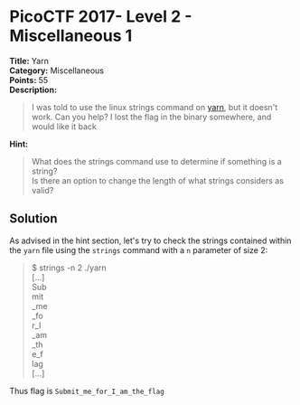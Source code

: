 # PicoCTF 2017- Level 2 - Miscellaneous 1

**Title:** Yarn  
**Category:** Miscellaneous  
**Points:** 55  
**Description:**

>I was told to use the linux strings command on [yarn](yarn), but it doesn't work. Can you help? I lost the flag in the binary somewhere, and would like it back  

**Hint:**

>What does the strings command use to determine if something is a string?  
>Is there an option to change the length of what strings considers as valid?  

## Solution

As advised in the hint section, let's try to check the strings contained within the `yarn` file using the `strings` command with a `n` parameter of size 2:  
>$ strings -n 2 ./yarn  
>[...]  
>Sub  
>mit  
>_me  
>_fo  
>r_I  
>_am  
>_th  
>e_f  
>lag  
>[...]  

Thus flag is `Submit_me_for_I_am_the_flag`